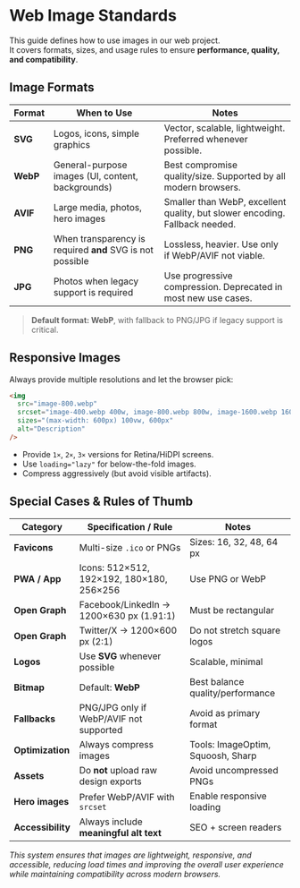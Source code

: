 # Web Image Standards

This guide defines how to use images in our web project.  
It covers formats, sizes, and usage rules to ensure **performance, quality, and compatibility**.

## Image Formats

| Format   | When to Use                                               | Notes                                                                       |
| -------- | --------------------------------------------------------- | --------------------------------------------------------------------------- |
| **SVG**  | Logos, icons, simple graphics                             | Vector, scalable, lightweight. Preferred whenever possible.                 |
| **WebP** | General-purpose images (UI, content, backgrounds)         | Best compromise quality/size. Supported by all modern browsers.             |
| **AVIF** | Large media, photos, hero images                          | Smaller than WebP, excellent quality, but slower encoding. Fallback needed. |
| **PNG**  | When transparency is required **and** SVG is not possible | Lossless, heavier. Use only if WebP/AVIF not viable.                        |
| **JPG**  | Photos when legacy support is required                    | Use progressive compression. Deprecated in most new use cases.              |

> **Default format: WebP**, with fallback to PNG/JPG if legacy support is critical.

## Responsive Images

Always provide multiple resolutions and let the browser pick:

```html
<img
  src="image-800.webp"
  srcset="image-400.webp 400w, image-800.webp 800w, image-1600.webp 1600w"
  sizes="(max-width: 600px) 100vw, 600px"
  alt="Description"
/>
```

- Provide `1×`, `2×`, `3×` versions for Retina/HiDPI screens.
- Use `loading="lazy"` for below-the-fold images.
- Compress aggressively (but avoid visible artifacts).

## Special Cases & Rules of Thumb

| Category          | Specification / Rule                      | Notes                             |
| ----------------- | ----------------------------------------- | --------------------------------- |
| **Favicons**      | Multi-size `.ico` or PNGs                 | Sizes: 16, 32, 48, 64 px          |
| **PWA / App**     | Icons: 512×512, 192×192, 180×180, 256×256 | Use PNG or WebP                   |
| **Open Graph**    | Facebook/LinkedIn → 1200×630 px (1.91:1)  | Must be rectangular               |
| **Open Graph**    | Twitter/X → 1200×600 px (2:1)             | Do not stretch square logos       |
| **Logos**         | Use **SVG** whenever possible             | Scalable, minimal                 |
| **Bitmap**        | Default: **WebP**                         | Best balance quality/performance  |
| **Fallbacks**     | PNG/JPG only if WebP/AVIF not supported   | Avoid as primary format           |
| **Optimization**  | Always compress images                    | Tools: ImageOptim, Squoosh, Sharp |
| **Assets**        | Do **not** upload raw design exports      | Avoid uncompressed PNGs           |
| **Hero images**   | Prefer WebP/AVIF with `srcset`            | Enable responsive loading         |
| **Accessibility** | Always include **meaningful alt text**    | SEO + screen readers              |

_This system ensures that images are lightweight, responsive, and accessible, reducing load times and improving the overall user experience while maintaining compatibility across modern browsers._
